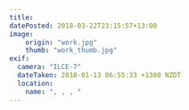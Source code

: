 ```yaml
---
title: 
datePosted: 2018-03-22T23:15:57+13:00
image: 
    origin: "work.jpg"
    thumb: "work_thumb.jpg"
exif:
  camera: "ILCE-7"
  dateTaken: 2018-01-13 06:55:33 +1300 NZDT
  location:
    name: ", , , "
---
```



	